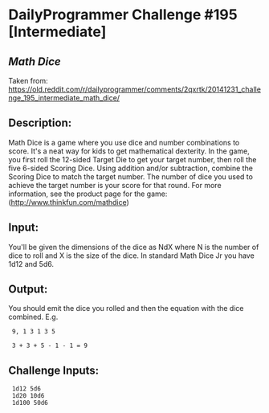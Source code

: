 # DailyProgrammer Challenge #195 [Intermediate]
## *Math Dice*

Taken from: https://old.reddit.com/r/dailyprogrammer/comments/2qxrtk/20141231_challenge_195_intermediate_math_dice/

## Description:

Math Dice is a game where you use dice and number combinations to score. It's a neat way for kids to get mathematical dexterity. In the game, you first roll the 12-sided Target Die to get your target number, then roll the five 6-sided Scoring Dice. Using addition and/or subtraction, combine the Scoring Dice to match the target number. The number of dice you used to achieve the target number is your score for that round. For more information, see the product page for the game: (http://www.thinkfun.com/mathdice)

## Input:

You'll be given the dimensions of the dice as NdX where N is the number of dice to roll and X is the size of the dice. In standard Math Dice Jr you have 1d12 and 5d6.

## Output:

You should emit the dice you rolled and then the equation with the dice combined. E.g.

```
 9, 1 3 1 3 5

 3 + 3 + 5 - 1 - 1 = 9
```

## Challenge Inputs:

```
 1d12 5d6
 1d20 10d6
 1d100 50d6
```
